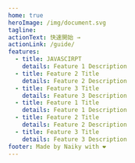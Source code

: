 ```yaml
---
home: true
heroImage: /img/document.svg
tagline:
actionText: 快速開始 →
actionLink: /guide/
features:
  - title: JAVASCIRPT
    details: Feature 1 Description
  - title: Feature 2 Title
    details: Feature 2 Description
  - title: Feature 3 Title
    details: Feature 3 Description
  - title: Feature 1 Title
    details: Feature 1 Description
  - title: Feature 2 Title
    details: Feature 2 Description
  - title: Feature 3 Title
    details: Feature 3 Description
footer: Made by Naiky with ❤️
---
```


